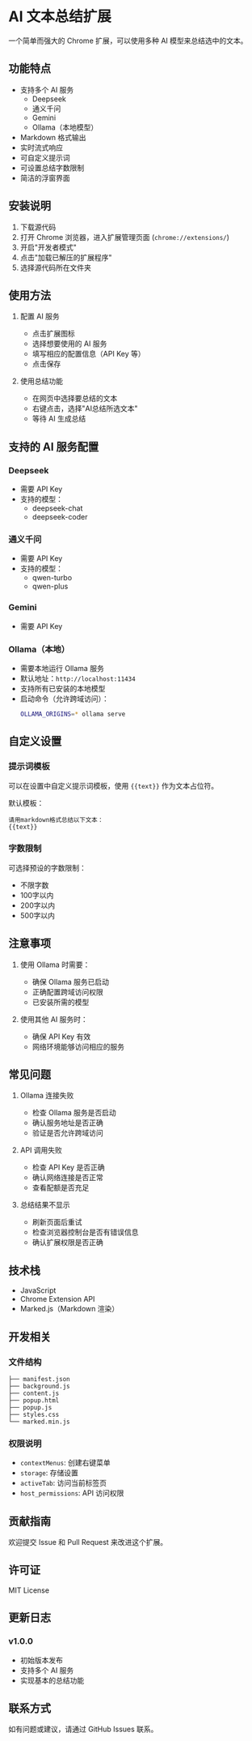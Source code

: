 # AI 文本总结扩展

一个简单而强大的 Chrome 扩展，可以使用多种 AI 模型来总结选中的文本。

## 功能特点

- 支持多个 AI 服务
  - Deepseek
  - 通义千问
  - Gemini
  - Ollama（本地模型）
- Markdown 格式输出
- 实时流式响应
- 可自定义提示词
- 可设置总结字数限制
- 简洁的浮窗界面

## 安装说明

1. 下载源代码
2. 打开 Chrome 浏览器，进入扩展管理页面 (`chrome://extensions/`)
3. 开启"开发者模式"
4. 点击"加载已解压的扩展程序"
5. 选择源代码所在文件夹

## 使用方法

1. 配置 AI 服务
   - 点击扩展图标
   - 选择想要使用的 AI 服务
   - 填写相应的配置信息（API Key 等）
   - 点击保存

2. 使用总结功能
   - 在网页中选择要总结的文本
   - 右键点击，选择"AI总结所选文本"
   - 等待 AI 生成总结

## 支持的 AI 服务配置

### Deepseek
- 需要 API Key
- 支持的模型：
  - deepseek-chat
  - deepseek-coder

### 通义千问
- 需要 API Key
- 支持的模型：
  - qwen-turbo
  - qwen-plus

### Gemini
- 需要 API Key

### Ollama（本地）
- 需要本地运行 Ollama 服务
- 默认地址：`http://localhost:11434`
- 支持所有已安装的本地模型
- 启动命令（允许跨域访问）：
  ```bash
  OLLAMA_ORIGINS=* ollama serve
  ```

## 自定义设置

### 提示词模板
可以在设置中自定义提示词模板，使用 `{{text}}` 作为文本占位符。

默认模板： 
```
请用markdown格式总结以下文本：
{{text}}
```

### 字数限制
可选择预设的字数限制：
- 不限字数
- 100字以内
- 200字以内
- 500字以内

## 注意事项

1. 使用 Ollama 时需要：
   - 确保 Ollama 服务已启动
   - 正确配置跨域访问权限
   - 已安装所需的模型

2. 使用其他 AI 服务时：
   - 确保 API Key 有效
   - 网络环境能够访问相应的服务

## 常见问题

1. Ollama 连接失败
   - 检查 Ollama 服务是否启动
   - 确认服务地址是否正确
   - 验证是否允许跨域访问

2. API 调用失败
   - 检查 API Key 是否正确
   - 确认网络连接是否正常
   - 查看配额是否充足

3. 总结结果不显示
   - 刷新页面后重试
   - 检查浏览器控制台是否有错误信息
   - 确认扩展权限是否正确

## 技术栈

- JavaScript
- Chrome Extension API
- Marked.js（Markdown 渲染）

## 开发相关

### 文件结构
```
├── manifest.json
├── background.js
├── content.js
├── popup.html
├── popup.js
├── styles.css
└── marked.min.js
```

### 权限说明
- `contextMenus`: 创建右键菜单
- `storage`: 存储设置
- `activeTab`: 访问当前标签页
- `host_permissions`: API 访问权限

## 贡献指南

欢迎提交 Issue 和 Pull Request 来改进这个扩展。

## 许可证

MIT License

## 更新日志

### v1.0.0
- 初始版本发布
- 支持多个 AI 服务
- 实现基本的总结功能

## 联系方式

如有问题或建议，请通过 GitHub Issues 联系。